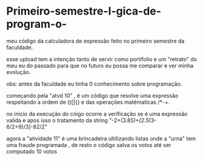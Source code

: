 # Primeiro-semestre-l-gica-de-program-o-
meu código da calculadora de expressão feito no primeiro semestre da faculdade.

esse upload tem a intenção tanto de servir como portifolio e um "retrato" do meu eu do passado para que no futuro eu possa me comparar e ver minha evolução.

obs: antes da faculdade eu tinha 0 conhecimento sobre programação.

começando pela "atvd 10" , é um código que resolve uma expressão respeitando a ordem de ()[]{} e das operações matématicas /*-+.

no inicio da execução do cóigo ocorre a verificação se é uma expressão valida e apos isso o tratamento da string "-2+(3.8*5)+[2.5*(3-6/2+9)/3]-82/2"

agora a "atividade 11" é uma brincadeira ultilizando listas onde a "urna" tem uma fraude programada , de resto o código salva os votos até ser computado 10 votos
